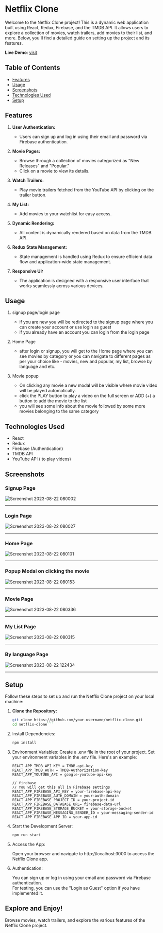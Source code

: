 # Netflix Clone

Welcome to the Netflix Clone project! This is a dynamic web application built using React, Redux, Firebase, and the TMDB API. It allows users to explore a collection of movies, watch trailers, add movies to their list, and more. Below, you'll find a detailed guide on setting up the project and its features.

**Live Demo**: [visit](https://getflix-three.vercel.app/)

## Table of Contents

- [Features](#features)
- [Usage](#usage)
- [Screenshots](#screenshots)
- [Technologies Used](#technologies-used)
- [Setup](#setup)

## Features

1. **User Authentication:**
   - Users can sign up and log in using their email and password via Firebase authentication.

2. **Movie Pages:**
   - Browse through a collection of movies categorized as "New Releases" and "Popular."
   - Click on a movie to view its details.

3. **Watch Trailers:**
   - Play movie trailers fetched from the YouTube API by clicking on the trailer button.

4. **My List:**
   - Add movies to your watchlist for easy access.

5. **Dynamic Rendering:**
   - All content is dynamically rendered based on data from the TMDB API.

6. **Redux State Management:**
   - State management is handled using Redux to ensure efficient data flow and application-wide state management.

7. **Responsive UI:**
   - The application is designed with a responsive user interface that works seamlessly across various devices.

## Usage

1. signup page/login page 
   - if you are new you will be redirected to the signup page where you can create your account or use login as guest 
   - if you already have an account you can login from the login page 

2. Home Page
   - after login or signup, you will get to the Home page where you can see movies by category or  you can navigate to different pages as per your choice like - movies, new and popular, my list, browse by language and etc.
   
3. Movie popup
   - On clicking any movie a new modal will be visible where movie video will be played automatically.
   - click the PLAY button to play a video on the full screen or  ADD (+) a button to add the movie to the list
   - you will see some info about the movie followed by some more movies belonging to the same category
  
## Technologies Used
   - React
   - Redux
   - Firebase (Authentication)
   - TMDB API
   - YouTube API ( to play videos)

## Screenshots 


### Signup Page
![Screenshot 2023-08-22 080002](https://github.com/karanjarwal999/Getflix/assets/119421686/3e69c442-7a3f-4270-8624-09bad2f58f10)
<hr>

### Login Page
![Screenshot 2023-08-22 080027](https://github.com/karanjarwal999/Getflix/assets/119421686/0218fd75-29ce-4082-a4c8-8018142b44da)
<hr>

### Home Page
![Screenshot 2023-08-22 080101](https://github.com/karanjarwal999/Getflix/assets/119421686/d770bd21-a085-4992-997b-78d989a9d7be)
<hr>

### Popup Modal on clicking the movie <br/>
![Screenshot 2023-08-22 080153](https://github.com/karanjarwal999/Getflix/assets/119421686/f7d1cd16-d5f0-4b57-b638-8051899877c3)
<hr>

### Movie Page
![Screenshot 2023-08-22 080336](https://github.com/karanjarwal999/Getflix/assets/119421686/e984d1d2-347f-4255-b94e-b72643c4b030)
<hr>

### My List Page
![Screenshot 2023-08-22 080315](https://github.com/karanjarwal999/Getflix/assets/119421686/a10e7b63-6a96-432e-a548-73b43dfddf64)
<hr>

### By language Page
![Screenshot 2023-08-22 122434](https://github.com/karanjarwal999/Getflix/assets/119421686/1a0d1125-afe6-4597-9459-9f2e86f3151d)
<hr>


## Setup

Follow these steps to set up and run the Netflix Clone project on your local machine:

1. **Clone the Repository:**

   ```bash
   git clone https://github.com/your-username/netflix-clone.git
   cd netflix-clone```
   
2. Install Dependencies:
   ```bash
   npm install
   ```

3. Environment Variables:
   Create a .env file in the root of your project.
   Set your environment variables in the .env file. Here's an example:
   ```plaintext
   REACT_APP_TMDB_API_KEY = TMDB-api-key
   REACT_APP_TMDB_AUTH = TMDB-Authorization-key
   REACT_APP_YOUTUBE_API = google-youtube-api-key
   
   // firebase
   // You will get this all in Firebase settings
   REACT_APP_FIREBASE_API_KEY = your-firebase-api-key
   REACT_APP_FIREBASE_AUTH_DOMAIN = your-auth-domain
   REACT_APP_FIREBASE_PROJECT_ID = your-project-id
   REACT_APP_FIREBASE_DATABASE_URL= firebase-data-url
   REACT_APP_FIREBASE_STORAGE_BUCKET = your-storage-bucket
   REACT_APP_FIREBASE_MESSAGING_SENDER_ID = your-messaging-sender-id
   REACT_APP_FIREBASE_APP_ID = your-app-id
   ```
4. Start the Development Server:
   ```bash
   npm run start
   ```

5. Access the App:

   Open your browser and navigate to http://localhost:3000 to access the Netflix Clone app.

6. Authentication:

   You can sign up or log in using your email and password via Firebase authentication.<br/>
   For testing, you can use the "Login as Guest" option if you have implemented it.

## Explore and Enjoy!
Browse movies, watch trailers, and explore the various features of the Netflix Clone project.

